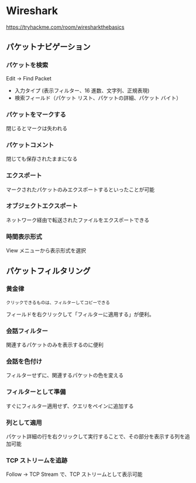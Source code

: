 # Wireshark

https://tryhackme.com/room/wiresharkthebasics

## パケットナビゲーション

### パケットを検索

Edit -> Find Packet

- 入力タイプ (表示フィルター、16 進数、文字列、正規表現)
- 検索フィールド（パケット リスト、パケットの詳細、パケット バイト）

### パケットをマークする

閉じるとマークは失われる

### パケットコメント

閉じても保存されたままになる

### エクスポート

マークされたパケットのみエクスポートするといったことが可能

### オブジェクトエクスポート

ネットワーク経由で転送されたファイルをエクスポートできる

### 時間表示形式

View メニューから表示形式を選択

## パケットフィルタリング

### 黄金律

```text
クリックできるものは、フィルターしてコピーできる
```

フィールドを右クリックして「フィルターに適用する」が便利。

### 会話フィルター

関連するパケットのみを表示するのに便利

### 会話を色付け

フィルターせずに、関連するパケットの色を変える

### フィルターとして準備

すぐにフィルター適用せず、クエリをペインに追加する

### 列として適用

パケット詳細の行を右クリックして実行することで、その部分を表示する列を追加可能

### TCP ストリームを追跡

Follow -> TCP Stream で、TCP ストリームとして表示可能
